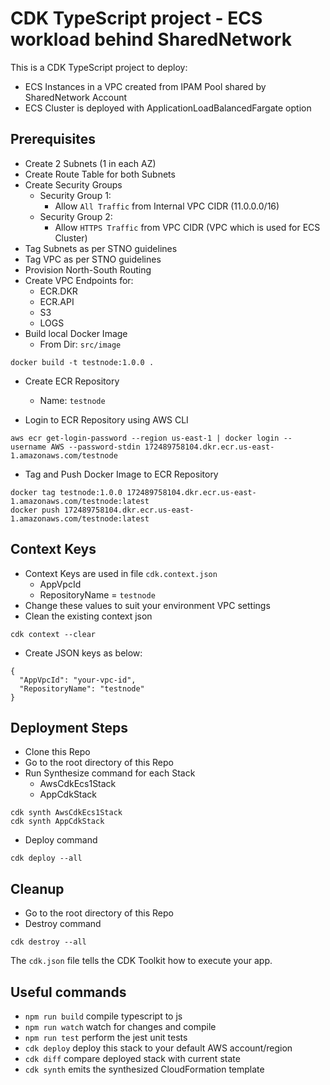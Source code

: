 # CDK TypeScript project - ECS workload behind SharedNetwork

This is a CDK TypeScript project to deploy:
- ECS Instances in a VPC created from IPAM Pool shared by SharedNetwork Account
- ECS Cluster is deployed with ApplicationLoadBalancedFargate option

## Prerequisites
- Create 2 Subnets (1 in each AZ)
- Create Route Table for both Subnets
- Create Security Groups
  - Security Group 1:
    - Allow `All Traffic` from Internal VPC CIDR (11.0.0.0/16)
  - Security Group 2:
    - Allow `HTTPS Traffic` from VPC CIDR (VPC which is used for ECS Cluster)
- Tag Subnets as per STNO guidelines
- Tag VPC as per STNO guidelines
- Provision North-South Routing
- Create VPC Endpoints for:
  - ECR.DKR
  - ECR.API
  - S3
  - LOGS
- Build local Docker Image
  - From Dir: `src/image`

```
docker build -t testnode:1.0.0 .
```

- Create ECR Repository
  - Name: `testnode`

- Login to ECR Repository using AWS CLI

```
aws ecr get-login-password --region us-east-1 | docker login --username AWS --password-stdin 172489758104.dkr.ecr.us-east-1.amazonaws.com/testnode
```

- Tag and Push Docker Image to ECR Repository

```
docker tag testnode:1.0.0 172489758104.dkr.ecr.us-east-1.amazonaws.com/testnode:latest
docker push 172489758104.dkr.ecr.us-east-1.amazonaws.com/testnode:latest
```

## Context Keys
- Context Keys are used in file `cdk.context.json`
  - AppVpcId
  - RepositoryName = `testnode`
- Change these values to suit your environment VPC settings
- Clean the existing context json
```
cdk context --clear
```

- Create JSON keys as below:

```
{
  "AppVpcId": "your-vpc-id",
  "RepositoryName": "testnode"
}
```

## Deployment Steps
- Clone this Repo
- Go to the root directory of this Repo
- Run Synthesize command for each Stack
  - AwsCdkEcs1Stack
  - AppCdkStack

```
cdk synth AwsCdkEcs1Stack
cdk synth AppCdkStack
```

- Deploy command

```
cdk deploy --all
```

## Cleanup
- Go to the root directory of this Repo
- Destroy command

```
cdk destroy --all
```

The `cdk.json` file tells the CDK Toolkit how to execute your app.

## Useful commands

* `npm run build`   compile typescript to js
* `npm run watch`   watch for changes and compile
* `npm run test`    perform the jest unit tests
* `cdk deploy`      deploy this stack to your default AWS account/region
* `cdk diff`        compare deployed stack with current state
* `cdk synth`       emits the synthesized CloudFormation template
